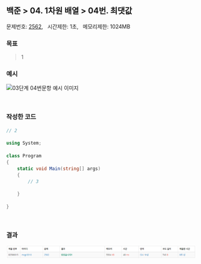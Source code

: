 
## 백준 > 04. 1차원 배열 > 04번. 최댓값    
문제번호: [2562](https://www.acmicpc.net/problem/2562), &nbsp; 시간제한: 1초, &nbsp; 메모리제한: 1024MB

### 목표     
> 1    

### 예시
![03단계 04번문항 예시 이미지](00/Example_Image_04.png)

<br>

### 작성한 코드   

```cs
// 2

using System;

class Program
{
    static void Main(string[] args)
    {        
        // 3

    }
    
}
```

<br>

### 결과    

![03단계 04번문항 제출결과](00/result_04.png)